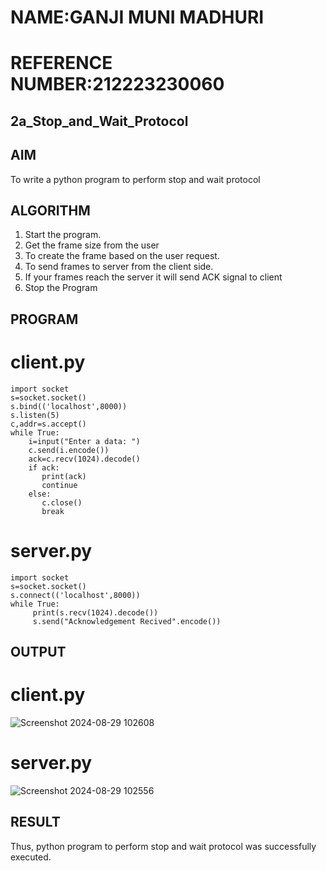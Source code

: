 # NAME:GANJI MUNI MADHURI
# REFERENCE NUMBER:212223230060
## 2a_Stop_and_Wait_Protocol
## AIM 
To write a python program to perform stop and wait protocol
## ALGORITHM
1. Start the program.
2. Get the frame size from the user
3. To create the frame based on the user request.
4. To send frames to server from the client side.
5. If your frames reach the server it will send ACK signal to client
6. Stop the Program
## PROGRAM
# client.py
```
import socket
s=socket.socket()
s.bind(('localhost',8000))
s.listen(5)
c,addr=s.accept()
while True:
    i=input("Enter a data: ")
    c.send(i.encode())
    ack=c.recv(1024).decode()
    if ack:
       print(ack)
       continue
    else:
       c.close()
       break
```
# server.py
```
import socket
s=socket.socket()
s.connect(('localhost',8000))
while True:
     print(s.recv(1024).decode())
     s.send("Acknowledgement Recived".encode())
```
## OUTPUT
# client.py
![Screenshot 2024-08-29 102608](https://github.com/user-attachments/assets/81d8a286-0bfd-4c14-9cec-e55af1bdcf55)

# server.py
![Screenshot 2024-08-29 102556](https://github.com/user-attachments/assets/0a551e10-e0fd-4089-84bf-060b9febba22)

## RESULT
Thus, python program to perform stop and wait protocol was successfully executed.
